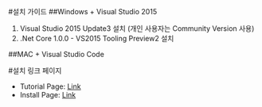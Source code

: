 #설치 가이드
##Windows + Visual Studio 2015
1. Visual Studio 2015 Update3 설치 (개인 사용자는 Community Version 사용) 
2. .Net Core 1.0.0 - VS2015 Tooling Preview2 설치

##MAC + Visual Studio Code

#설치 링크 페이지
- Tutorial Page: [Link](https://docs.asp.net/en/latest/tutorials/index.html#)
- Install Page: [Link](https://www.microsoft.com/net/core#windows)
